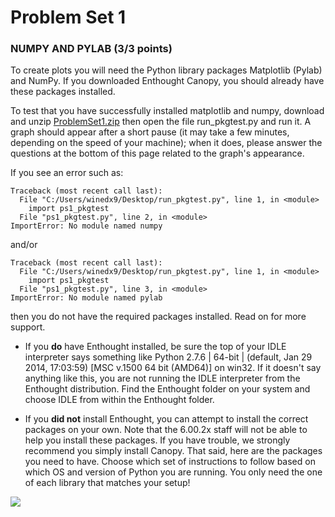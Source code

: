 # Problem Set 1

### NUMPY AND PYLAB  (3/3 points)

To create plots you will need the Python library packages Matplotlib (Pylab) and NumPy. If you downloaded Enthought Canopy, you should already have these packages installed.

To test that you have successfully installed matplotlib and numpy, download and unzip [ProblemSet1.zip](./ProblemSet1.zip "ProblemSet1.zip") then open the file run_pkgtest.py and run it. A graph should appear after a short pause (it may take a few minutes, depending on the speed of your machine); when it does, please answer the questions at the bottom of this page related to the graph's appearance.

If you see an error such as:

    Traceback (most recent call last):
      File "C:/Users/winedx9/Desktop/run_pkgtest.py", line 1, in <module>
        import ps1_pkgtest
      File "ps1_pkgtest.py", line 2, in <module>
    ImportError: No module named numpy

and/or

    Traceback (most recent call last):
      File "C:/Users/winedx9/Desktop/run_pkgtest.py", line 1, in <module>
        import ps1_pkgtest
      File "ps1_pkgtest.py", line 3, in <module>
    ImportError: No module named pylab

then you do not have the required packages installed. Read on for more support.

- If you **do** have Enthought installed, be sure the top of your IDLE interpreter says something like Python 2.7.6 | 64-bit | (default, Jan 29 2014, 17:03:59) [MSC v.1500 64 bit (AMD64)] on win32. If it doesn't say anything like this, you are not running the IDLE interpreter from the Enthought distribution. Find the Enthought folder on your system and choose IDLE from within the Enthought folder.

- If you **did not** install Enthought, you can attempt to install the correct packages on your own. Note that the 6.00.2x staff will not be able to help you install these packages. If you have trouble, we strongly recommend you simply install Canopy. That said, here are the packages you need to have. Choose which set of instructions to follow based on which OS and version of Python you are running. You only need the one of each library that matches your setup!

![](./ps1_03.png)

